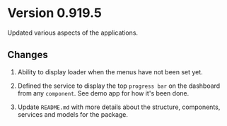 # Version 0.919.5

Updated various aspects of the applications.

## Changes

1.  Ability to display loader when the menus have not been set yet.

2.  Defined the service to display the top `progress bar` on the dashboard from any `component`. See demo app for how it's been done.

3.  Update `README.md` with more details about the structure, components, services and models for the package.
